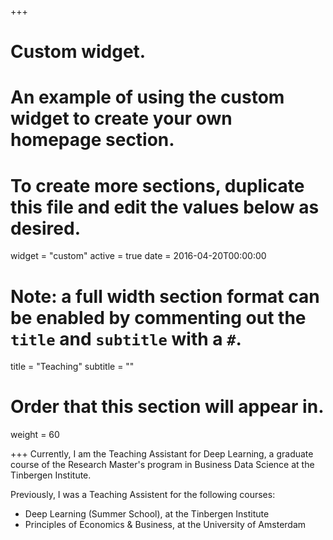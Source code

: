 +++
# Custom widget.
# An example of using the custom widget to create your own homepage section.
# To create more sections, duplicate this file and edit the values below as desired.
widget = "custom"
active = true
date = 2016-04-20T00:00:00

# Note: a full width section format can be enabled by commenting out the `title` and `subtitle` with a `#`.
title = "Teaching"
subtitle = ""

# Order that this section will appear in.
weight = 60

+++
Currently, I am the Teaching Assistant for Deep Learning, a graduate course of the Research Master's program in Business Data Science at the Tinbergen Institute.

Previously, I was a Teaching Assistent for the following courses:

- Deep Learning (Summer School), at the Tinbergen Institute
- Principles of Economics & Business, at the University of Amsterdam
